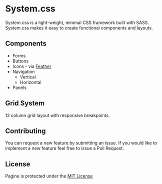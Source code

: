 # System.css
System.css is a light-weight, minimal CSS framework built with SASS. System.css makes it easy to create functional components and layouts.

## Components
- Forms
- Buttons
- Icons - via [Feather](https://feathericons.com/)
- Navigation
  - Vertical
  - Horizontal
- Panels

## Grid System
12 column grid layout with responsive breakpoints.

## Contributing
You can request a new feature by submitting an issue. If you would like to implement a new feature feel free to issue a Pull Request.

## License
Pagine is protected under the [MIT License](https://choosealicense.com/licenses/mit/)